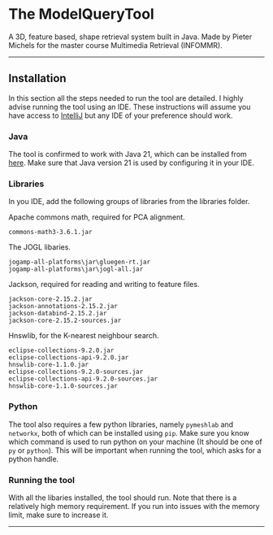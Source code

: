 # The ModelQueryTool
A 3D, feature based, shape retrieval system built in Java. Made by Pieter Michels for the master course Multimedia Retrieval (INFOMMR).

___
## Installation
In this section all the steps needed to run the tool are detailed.
I highly advise running the tool using an IDE.
These instructions will assume you have access to [IntelliJ](https://www.jetbrains.com/idea/) but any IDE of your preference should work.

### Java
The tool is confirmed to work with Java 21, which can be installed from [here](https://www.oracle.com/java/technologies/downloads/).
Make sure that Java version 21 is used by configuring it in your IDE.

### Libraries
In you IDE, add the following groups of libraries from the libraries folder.

Apache commons math, required for PCA alignment.
```
commons-math3-3.6.1.jar
```
The JOGL libaries.
```
jogamp-all-platforms\jar\gluegen-rt.jar
jogamp-all-platforms\jar\jogl-all.jar
```
Jackson, required for reading and writing to feature files.
```
jackson-core-2.15.2.jar
jackson-annotations-2.15.2.jar
jackson-databind-2.15.2.jar
jackson-core-2.15.2-sources.jar
```
Hnswlib, for the K-nearest neighbour search.
```
eclipse-collections-9.2.0.jar
eclipse-collections-api-9.2.0.jar
hnswlib-core-1.1.0.jar
eclipse-collections-9.2.0-sources.jar
eclipse-collections-api-9.2.0-sources.jar
hnswlib-core-1.1.0-sources.jar
```

### Python
The tool also requires a few python libraries, namely `pymeshlab` and `networkx`, both of which can be installed using `pip`.
Make sure you know which command is used to run python on your machine (It should be one of `py` or `python`).
This will be important when running the tool, which asks for a python handle.

### Running the tool
With all the libaries installed, the tool should run.
Note that there is a relatively high memory requirement.
If you run into issues with the memory limit, make sure to increase it. 
___
